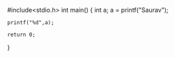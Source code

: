 
#include<stdio.h>
int main()
{
    int a;
    a = printf("Saurav");
    
    printf("%d",a);

    return 0;
}
